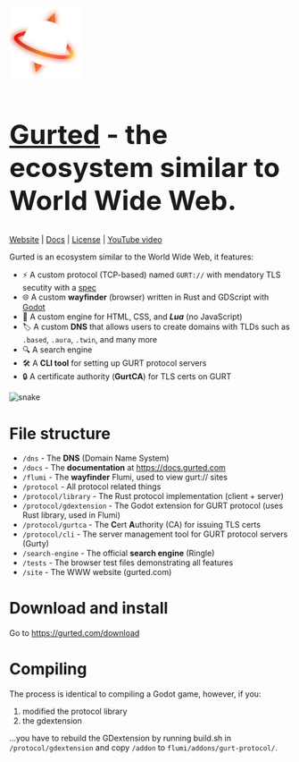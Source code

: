 <img style="width: 128px; height: 128px" src="site/static/favicon.svg" /><h1 style="font-size: 48px"><a href="https://gurted.com">Gurted</a> - the ecosystem similar to World Wide Web.</h1>

[Website](https://gurted.com/) | [Docs](https://docs.gurted.com/) | [License](LICENSE) | [YouTube video](https://www.youtube.com)

Gurted is an ecosystem similar to the World Wide Web, it features:
- ⚡ A custom protocol (TCP-based) named `GURT://` with mendatory TLS secutity with a [spec](docs.gurted.com)
- 🌐 A custom **wayfinder** (browser) written in Rust and GDScript with [Godot](https://godotengine.org/)
- 📄 A custom engine for HTML, CSS, and ***Lua*** (no JavaScript)
- 🏷️ A custom **DNS** that allows users to create domains with TLDs such as `.based`, `.aura`, `.twin`, and many more
- 🔍 A search engine
- 🛠️ A **CLI tool** for setting up GURT protocol servers
- 🔒 A certificate authority (**GurtCA**) for TLS certs on GURT

![snake](https://github.com/user-attachments/assets/d4d10cf2-ff87-4af3-9a38-0ebdc0fadc71)

# File structure
- `/dns` - The **DNS** (Domain Name System)
- `/docs` - The **documentation** at https://docs.gurted.com
- `/flumi` - The **wayfinder** Flumi, used to view gurt:// sites
- `/protocol` - All protocol related things
- `/protocol/library` - The Rust protocol implementation (client + server)
- `/protocol/gdextension` - The Godot extension for GURT protocol (uses Rust library, used in Flumi)
- `/protocol/gurtca` - The **C**ert **A**uthority (CA) for issuing TLS certs
- `/protocol/cli` - The server management tool for GURT protocol servers (Gurty)
- `/search-engine` - The official **search engine** (Ringle)
- `/tests` - The browser test files demonstrating all features
- `/site` - The WWW website (gurted.com)

# Download and install
Go to https://gurted.com/download

# Compiling
The process is identical to compiling a Godot game, however, if you:
1) modified the protocol library
2) the gdextension

...you have to rebuild the GDextension by running build.sh in `/protocol/gdextension` and copy `/addon` to `flumi/addons/gurt-protocol/`.
